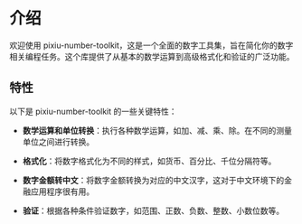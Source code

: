 # 介绍

欢迎使用 pixiu-number-toolkit，这是一个全面的数字工具集，旨在简化你的数字相关编程任务。这个库提供了从基本的数学运算到高级格式化和验证的广泛功能。

## 特性

以下是 pixiu-number-toolkit 的一些关键特性：

- **数学运算和单位转换**：执行各种数学运算，如加、减、乘、除。在不同的测量单位之间进行转换。

- **格式化**：将数字格式化为不同的样式，如货币、百分比、千位分隔符等。

- **数字金额转中文**：将数字金额转换为对应的中文汉字，这对于中文环境下的金融应用程序很有用。

- **验证**：根据各种条件验证数字，如范围、正数、负数、整数、小数位数等。
